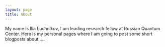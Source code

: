 ```yaml
---
layout: page
title: About
---
```


My name is Ilia Luchnikov, I am leading research fellow at Russian Quantum Center. Here is my personal pages where I am going to post some short blogposts about ....

